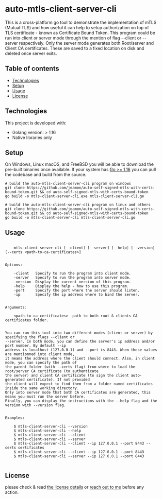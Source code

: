 # auto-mtls-client-server-cli

This is a cross-platform go tool to demonstrate the implementation of mTLS (Mutual TLS) and how useful it can help
to setup authorization on top of TLS certificate - known as Certificate Bound Token. This program could be run into
client or server mode through the mention of flag --client or --server respectively. Only the server mode generates
both Root/server and Client CA certificates. These are saved to a fixed location on disk and deleted once server exits.



## Table of contents
* [Technologies](#technologies)
* [Setup](#setup)
* [Usage](#usage)
* [License](#license)


## Technologies

This project is developed with:
* Golang version: > 1.16
* Native libraries only


## Setup

On Windows, Linux macOS, and FreeBSD you will be able to download the pre-built binaries once available.
If your system has [Go >= 1.16](https://golang.org/dl/) you can pull the codebase and build from the source.

```
# build the auto-mtls-client-server-cli program on windows
git clone https://github.com/jeamon/auto-self-signed-mtls-with-certs-bound-token.git && cd auto-self-signed-mtls-with-certs-bound-token
go build -o mtls-client-server-cli.exe mtls-client-server-cli.go

# build the auto-mtls-client-server-cli program on linux and others
git clone https://github.com/jeamon/auto-self-signed-mtls-with-certs-bound-token.git && cd auto-self-signed-mtls-with-certs-bound-token
go build -o mtls-client-server-cli mtls-client-server-cli.go
```


## Usage


```Usage:
    
    mtls-client-server-cli [--client] [--server] [--help] [--version] [--certs <path-to-ca-certificates>] 


Options:

    -client   Specify to run the program into client mode.
    -server   Specify to run the program into server mode.
    -version  Display the current version of this program.
    -help     Display the help - how to use this program.
    -port     Specify the port where the server should listen.
    -ip       Specify the ip address where to bind the server.


Arguments:

    <path-to-ca-certificates>  path to both root & clients CA certificates folder.


You can run this tool into two different modes (client or server) by specifying the flags --client or
--server. In both mode, you can define the server's ip address and/or port number. By default --ip 
address is localhost (127.0.0.1) and --port is 8443. When these values are mentionned into client mode,
it means the address where the client should connect. Also, in client mode, you can specify the path of 
the parent folder (with --certs flag) from where to load the root/server CA certificate (to authenticate
the server) and client CA certificate (to sign the client auto-generated certificate). If not provided
the client will expect to find them from a folder named certificates inside the same working directory.
Only into server mode that both CA certificates are generated, this means you must run the server before.
Finally, you can display the instructions with the --help flag and the version with --version flag.


Examples:

    $ mtls-client-server-cli --version
    $ mtls-client-server-cli --help
    $ mtls-client-server-cli --client
    $ mtls-client-server-cli --server
    $ mtls-client-server-cli --client --ip 127.0.0.1 --port 8443 --certs certificates
    $ mtls-client-server-cli --client --ip 127.0.0.1 --port 8443
    $ mtls-client-server-cli --server --ip 127.0.0.1 --port 8443
	
```


## License

please check & read [the license details](https://github.com/jeamon/auto-self-signed-mtls-with-certs-bound-token/blob/master/LICENSE) or [reach out to me](https://blog.cloudmentor-scale.com/contact) before any action.